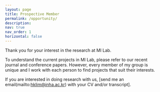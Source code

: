 ```yaml
---
layout: page
title: Prospective Member
permalink: /opportunity/
description: 
nav: true
nav_order: 1
horizontal: false
---
```


Thank you for your interest in the research at MI Lab. 

To understand the current projects in MI Lab, please refer to our recent journal and conference papers. However, every member of my group is unique and I work with each person to find projects that suit their interests.

If you are interested in doing research with us, [send me an email(mailto:hklim@inha.ac.kr) with your CV and/or transcript].
